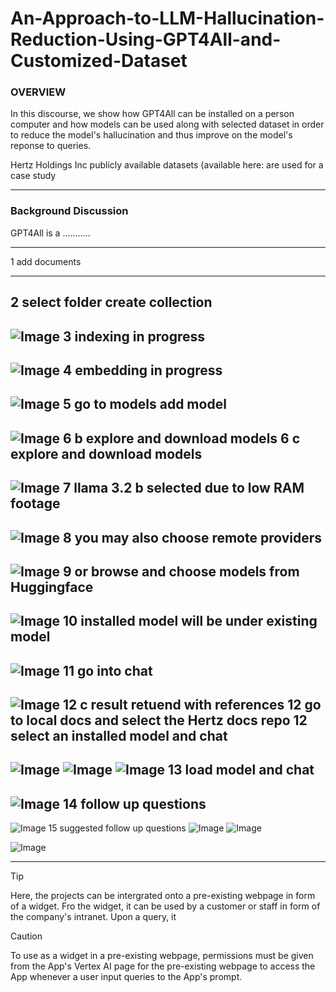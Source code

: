 # An-Approach-to-LLM-Hallucination-Reduction-Using-GPT4All-and-Customized-Dataset


### **OVERVIEW**
In this discourse, we show how GPT4All can be installed on a person computer and how models can be used along with selected dataset in order to reduce the model's hallucination and thus improve on the model's reponse to queries. 

Hertz Holdings Inc publicly available datasets (available here:  are used for a case study

---




### **Background Discussion**

GPT4All is a ...........


---
1 add documents

---

2 select folder create collection
---
![Image](https://github.com/user-attachments/assets/67c01372-6b8a-4307-ae1f-f3fba555d562)
3 indexing in progress
---
![Image](https://github.com/user-attachments/assets/c72a9d87-de7f-415d-a34f-22bde1c47a11)
4 embedding in progress
---
![Image](https://github.com/user-attachments/assets/e9f082fd-21f2-4f1e-8069-484947537272)
5 go to models add model
---
![Image](https://github.com/user-attachments/assets/5e762afe-cd0a-4b12-a1f2-3a354850fed7)
6 b explore and download models
6 c explore and download models
---
![Image](https://github.com/user-attachments/assets/762cb382-6c25-4f7e-83b3-4b63b90d0b5b)
7 llama 3.2 b selected due to low RAM footage
---
![Image](https://github.com/user-attachments/assets/b93ff91e-78cc-48e2-92c2-5716a1e26502)
8 you may also choose remote providers
---
![Image](https://github.com/user-attachments/assets/65a1c0d4-5e42-4cba-af4b-933b87c4fe62)
9 or browse and choose models from Huggingface
---
![Image](https://github.com/user-attachments/assets/0196a8fe-d463-4665-8eab-214ef188bf18)
10 installed model will be under existing model
---
![Image](https://github.com/user-attachments/assets/6718147c-06f8-4f94-b17a-dc9b9a160f2d)
11 go into chat
---
![Image](https://github.com/user-attachments/assets/29a2f9d3-4576-4158-ba3f-6f5665c965b0)
12 c result retuend with references
12 go to local docs and select the Hertz docs repo
12 select an installed model and chat
---
![Image](https://github.com/user-attachments/assets/aa34c6ba-5bfa-47ed-a0c6-509d9b72b2e9)
![Image](https://github.com/user-attachments/assets/69a76dbc-3a4a-4933-bddb-e0549569d66f)
![Image](https://github.com/user-attachments/assets/1fe7e5d1-7444-44de-8252-af42749a2825)
13 load model and chat
---
![Image](https://github.com/user-attachments/assets/92896a90-98b4-4cfa-a515-f8243cc33720)
14 follow up questions
---
![Image](https://github.com/user-attachments/assets/4da427f5-45e4-4796-a3d0-df8bdc14e38d)
15 suggested follow up questions
![Image](https://github.com/user-attachments/assets/7b18e4f2-3511-46c9-9dfb-0041cb1e9c7e)
![Image](https://github.com/user-attachments/assets/2c49ec1b-c0f9-4609-a7aa-5571b5376eba)

![Image](https://github.com/user-attachments/assets/233d1367-d668-4393-a595-f03b68c95c60)

---




> [!TIP]
> Here, the projects can be intergrated onto a pre-existing webpage in form of a widget. Fro  the widget, it can be used by a customer or staff in form of the company's intranet. Upon a query, it 

> [!CAUTION]
> To use as a widget in a pre-existing webpage, permissions must be given from the App's Vertex AI page for the pre-existing webpage to access the App whenever a user input queries to the App's prompt. 


